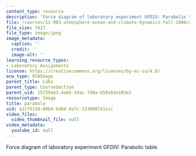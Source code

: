 ```yaml
---
content_type: resource
description: 'Force diagram of laboratory experiment GFDIV: Parabolic table.'
file: /courses/12-003-atmosphere-ocean-and-climate-dynamics-fall-2008/a2c7515980b4bd884a7c533608741ccc_parabola.jpg
file_size: 7617
file_type: image/jpeg
image_metadata:
  caption: ''
  credit: ''
  image-alt: ''
learning_resource_types:
- Laboratory Assignments
license: https://creativecommons.org/licenses/by-nc-sa/4.0/
ocw_type: OCWImage
parent_title: Labs
parent_type: CourseSection
parent_uid: 15f39ab3-4a66-34ac-748a-b58a5de103e2
resourcetype: Image
title: parabola
uid: a2c75159-80b4-bd88-4a7c-533608741ccc
video_files:
  video_thumbnail_file: null
video_metadata:
  youtube_id: null
---
```

Force diagram of laboratory experiment GFDIV: Parabolic table.